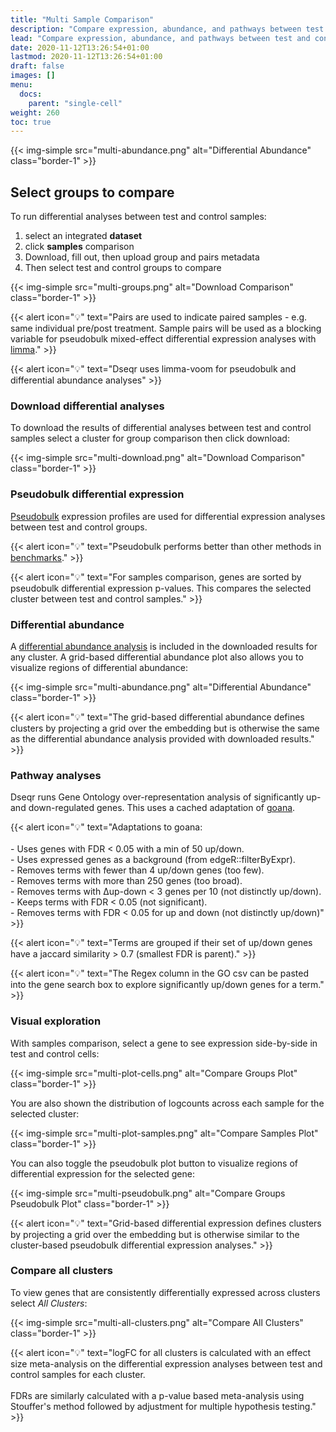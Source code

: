 ```yaml
---
title: "Multi Sample Comparison"
description: "Compare expression, abundance, and pathways between test and control samples."
lead: "Compare expression, abundance, and pathways between test and control samples."
date: 2020-11-12T13:26:54+01:00
lastmod: 2020-11-12T13:26:54+01:00
draft: false
images: []
menu: 
  docs:
    parent: "single-cell"
weight: 260
toc: true
---
```


{{< img-simple src="multi-abundance.png" alt="Differential Abundance" class="border-1" >}}

## Select groups to compare

To run differential analyses between test and control samples:
1. select an integrated **dataset**
2. click **samples** comparison
3. Download, fill out, then upload group and pairs metadata
4. Then select test and control groups to compare

{{< img-simple src="multi-groups.png" alt="Download Comparison" class="border-1" >}}

{{< alert icon="💡" text="Pairs are used to indicate paired samples - e.g. same individual pre/post treatment. Sample pairs will be used as a blocking variable for pseudobulk mixed-effect differential expression analyses with <a href='https://bioconductor.org/packages/release/bioc/html/limma.html'>limma</a>." >}}

{{< alert icon="💡" text="Dseqr uses limma-voom for pseudobulk and differential abundance analyses" >}}

### Download differential analyses

To download the results of differential analyses between test and control samples select a cluster for group comparison then click download:

{{< img-simple src="multi-download.png" alt="Download Comparison" class="border-1" >}}

### Pseudobulk differential expression

[Pseudobulk](http://bioconductor.org/books/release/OSCA/multi-sample-comparisons.html#differential-expression-between-conditions) expression profiles are used for differential expression analyses between test and control groups.

{{< alert icon="💡" text="Pseudobulk performs better than other methods in <a href='https://www.biorxiv.org/content/biorxiv/early/2019/07/26/713412.full.pdf'>benchmarks</a>." >}}

{{< alert icon="💡" text="For samples comparison, genes are sorted by pseudobulk differential expression p-values. This compares the selected cluster between test and control samples." >}}

### Differential abundance

A [differential abundance analysis](http://bioconductor.org/books/release/OSCA/multi-sample-comparisons.html#differential-abundance) is included in the downloaded results for any cluster. A grid-based differential abundance plot also allows you to visualize regions of differential abundance: 

{{< img-simple src="multi-abundance.png" alt="Differential Abundance" class="border-1" >}}

{{< alert icon="💡" text="The grid-based differential abundance defines clusters by projecting a grid over the embedding but is otherwise the same as the differential abundance analysis provided with downloaded results." >}}
### Pathway analyses

Dseqr runs Gene Ontology over-representation analysis of significantly up- and down-regulated genes. This uses a cached adaptation of [goana](https://www.bioconductor.org/packages/devel/workflows/vignettes/RnaSeqGeneEdgeRQL/inst/doc/edgeRQL.html#pathway-analysis).

{{< alert icon="💡" text="Adaptations to goana:</br></br>- Uses genes with FDR < 0.05 with a min of 50 up/down.</br>- Uses expressed genes as a background (from edgeR::filterByExpr).</br>- Removes terms with fewer than 4 up/down genes (too few).</br>- Removes terms with more than 250 genes (too broad).</br>- Removes terms with Δup-down < 3 genes per 10 (not distinctly up/down).</br>- Keeps terms with FDR < 0.05 (not significant).</br>- Removes terms with FDR < 0.05 for up and down (not distinctly up/down)" >}}

{{< alert icon="💡" text="Terms are grouped if their set of up/down genes have a jaccard similarity > 0.7 (smallest FDR is parent)." >}}

{{< alert icon="💡" text="The Regex column in the GO csv can be pasted into the gene search box to explore significantly up/down genes for a term." >}}

### Visual exploration

With samples comparison, select a gene to see expression side-by-side in test and control cells:

{{< img-simple src="multi-plot-cells.png" alt="Compare Groups Plot" class="border-1" >}}

You are also shown the distribution of logcounts across each sample for the selected cluster:

{{< img-simple src="multi-plot-samples.png" alt="Compare Samples Plot" class="border-1" >}}

You can also toggle the pseudobulk plot button to visualize regions of differential expression for the selected gene:

{{< img-simple src="multi-pseudobulk.png" alt="Compare Groups Pseudobulk Plot" class="border-1" >}}

{{< alert icon="💡" text="Grid-based differential expression defines clusters by projecting a grid over the embedding but is otherwise similar to the cluster-based pseudobulk differential expression analyses." >}}

### Compare all clusters

To view genes that are consistently differentially expressed across clusters select *All Clusters*:

{{< img-simple src="multi-all-clusters.png" alt="Compare All Clusters" class="border-1" >}}

{{< alert icon="💡" text="logFC for all clusters is calculated with an effect size meta-analysis on the differential expression analyses between test and control samples for each cluster.</br></br> FDRs are similarly calculated with a p-value based meta-analysis using Stouffer's method followed by adjustment for multiple hypothesis testing." >}}